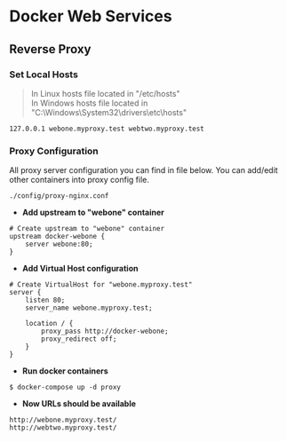 # Docker Web Services
## Reverse Proxy

### Set Local Hosts
> In Linux hosts file located in "/etc/hosts"<br/>
> In Windows hosts file located in "C:\Windows\System32\drivers\etc\hosts"<br/>
```
127.0.0.1 webone.myproxy.test webtwo.myproxy.test
```

### Proxy Configuration
All proxy server configuration you can find in file below.
You can add/edit other containers into proxy config file.
```
./config/proxy-nginx.conf
```

- **Add upstream to "webone" container**
```
# Create upstream to "webone" container
upstream docker-webone {
    server webone:80;
}
```

- **Add Virtual Host configuration**
```
# Create VirtualHost for "webone.myproxy.test"
server {
    listen 80;
    server_name webone.myproxy.test;

    location / {
        proxy_pass http://docker-webone;
        proxy_redirect off;
    }
}
```

- **Run docker containers**
```
$ docker-compose up -d proxy
```

- **Now URLs should be available**
```
http://webone.myproxy.test/
http://webtwo.myproxy.test/
```
